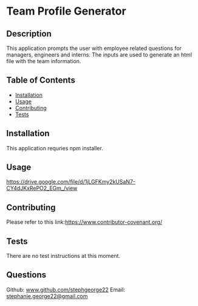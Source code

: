 # Team Profile Generator

## Description 
This application prompts the user with employee related questions for managers, engineers and interns. The inputs are used to generate an html file with the team information. 

## Table of Contents

* [Installation](#installation)
* [Usage](#usage)
* [Contributing](#contributing)
* [Tests](#tests)

## Installation
This application requries npm installer.

## Usage 
https://drive.google.com/file/d/1jLGFKmy2kUSaN7-CY4dJKxRePO2_EGm_/view

## Contributing
Please refer to this link:https://www.contributor-covenant.org/
    
## Tests
There are no test instructions at this moment. 

## Questions
Github: www.github.com/stephgeorge22
Email: stephanie.george22@gmail.com

